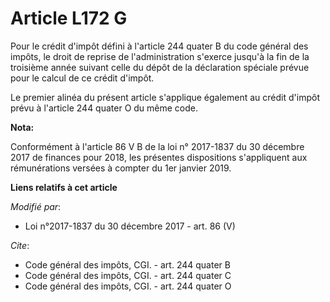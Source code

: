 # Article L172 G

Pour le crédit d'impôt défini à l'article 244 quater B du code général des impôts, le droit de reprise de l'administration
s'exerce jusqu'à la fin de la troisième année suivant celle du dépôt de la déclaration spéciale prévue pour le calcul de ce
crédit d'impôt.

Le premier alinéa du présent article s'applique également au crédit d'impôt prévu à l'article 244 quater O du même code.

**Nota:**

Conformément à l'article 86 V B de la loi n° 2017-1837 du 30 décembre 2017 de finances pour 2018, les présentes dispositions
s'appliquent aux rémunérations versées à compter du 1er janvier 2019.

**Liens relatifs à cet article**

_Modifié par_:

  - Loi n°2017-1837 du 30 décembre 2017 - art. 86 (V)

_Cite_:

  - Code général des impôts, CGI. - art. 244 quater B
  - Code général des impôts, CGI. - art. 244 quater C
  - Code général des impôts, CGI. - art. 244 quater O
